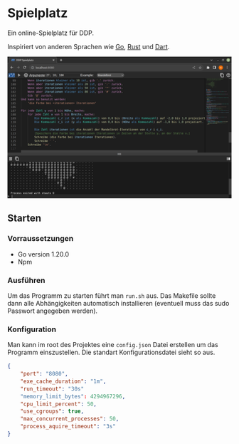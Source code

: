 # Spielplatz

Ein online-Spielplatz für DDP.

Inspiriert von anderen Sprachen wie [Go](https://go.dev/play/), [Rust](https://play.rust-lang.org/?version=stable&mode=debug&edition=2021) und [Dart](https://dartpad.dev/?).

![showcase](img/showcase.png)

## Starten
### Vorraussetzungen
* Go version 1.20.0
* Npm

### Ausführen
Um das Programm zu starten führt man `run.sh` aus.
Das Makefile sollte dann alle Abhängigkeiten automatisch installieren (eventuell muss das sudo Passwort angegeben werden).

### Konfiguration
Man kann im root des Projektes eine `config.json` Datei erstellen um das Programm einszustellen.
Die standart Konfigurationsdatei sieht so aus.
```json
{
	"port": "8080",
	"exe_cache_duration": "1m",
	"run_timeout": "30s"
	"memory_limit_bytes": 4294967296,
	"cpu_limit_percent": 50,
	"use_cgroups": true,
	"max_concurrent_processes": 50,
	"process_aquire_timeout": "3s"
}
```
